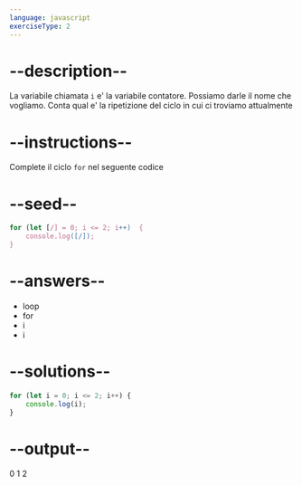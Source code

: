 ```yaml
---
language: javascript
exerciseType: 2
---
```


# --description--

La variabile chiamata `i` e' la variabile contatore.
Possiamo darle il nome che vogliamo.
Conta qual e' la ripetizione del ciclo in cui ci troviamo attualmente

# --instructions--

Complete il ciclo `for` nel seguente codice

# --seed--

```javascript
for (let [/] = 0; i <= 2; i++)  {
    console.log([/]);
}
```

# --answers--

- loop
- for
- i
- i

# --solutions--

```javascript
for (let i = 0; i <= 2; i++) {
    console.log(i);
}
```

# --output--

0
1
2
